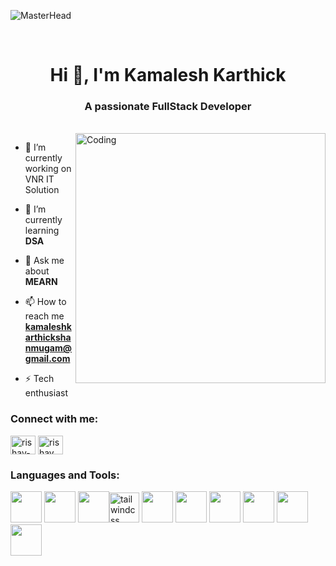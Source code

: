 
![MasterHead](https://firebasestorage.googleapis.com/v0/b/flexi-coding.appspot.com/o/dempgi7-520f8d5f-63d4-4453-8822-dbc149ae27f8.gif?alt=media&token=91c0c7b2-93c3-4029-b011-1a8703c5730d)

<br/>

<h1 align="center">Hi 👋, I'm Kamalesh Karthick</h1>
<h3 align="center">A passionate FullStack Developer</h3>
<br/>
<img align="right" alt="Coding" width="400" src="https://i.pinimg.com/originals/0f/b9/4d/0fb94dff52a5935e105ec497a0c010a5.gif">



- 🔭 I’m currently working on VNR IT Solution

- 🌱 I’m currently learning **DSA**

- 💬 Ask me about **MEARN**

- 📫 How to reach me **kamaleshkarthickshanmugam@gmail.com**

- ⚡ Tech enthusiast 

<h3 align="left">Connect with me:</h3>
<p align="left">
<a href="https://www.linkedin.com/in/kamaleshkarthick/" target="blank"><img align="center" src="https://raw.githubusercontent.com/rahuldkjain/github-profile-readme-generator/master/src/images/icons/Social/linked-in-alt.svg" alt="rishav-chanda-b89a791b3" height="30" width="40" /></a>
<a href="https://instagram.com/" target="blank"><img align="center" src="https://raw.githubusercontent.com/rahuldkjain/github-profile-readme-generator/master/src/images/icons/Social/instagram.svg" alt="rishav_chanda" height="30" width="40" /></a>

</p>

<h3 align="left">Languages and Tools:</h3>
<p align="left">
 <img height="50" width="50" src="https://img.icons8.com/color/48/000000/html-5.png" /> <img height="50" width="50" src="https://img.icons8.com/color/48/000000/css3.png" /> <!-- <img height="50" width="50" src="https://img.icons8.com/color/48/000000/sass.png"/> <img height="50" width="50" src="https://img.icons8.com/color/48/000000/google-firebase-console.png"/> --> <img height="50" width="50" src="https://img.icons8.com/color/48/000000/bootstrap.png" /><img width="48" height="48" src="https://img.icons8.com/color/48/tailwindcss.png" alt="tailwindcss"/>
<img height="50" width="50" src="https://img.icons8.com/color/48/000000/javascript.png"/> <img height="50" width="50" src="https://img.icons8.com/color/48/000000/react-native.png"/>  <img height="50" width="50" src="https://img.icons8.com/?size=100&id=rgPSE6nAB766&format=png&color=000000"/> <img height="50" width="50" src="https://img.icons8.com/?size=100&id=bosfpvRzNOG8&format=png&color=000000"/> <img height="50" width="50" src="https://img.icons8.com/?size=100&id=hsPbhkOH4FMe&format=png&color=000000"/>  <img height="50" width="50" src="https://img.icons8.com/color/48/000000/java-coffee-cup-logo.png" />
</p>
